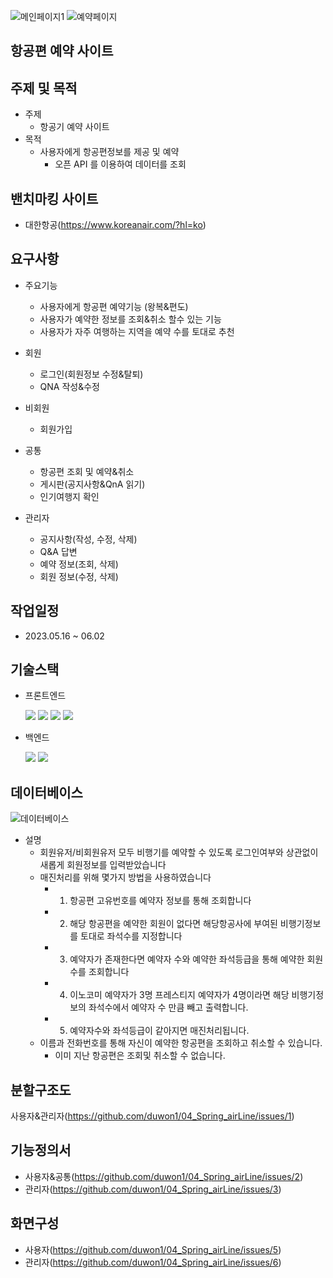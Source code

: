 ![메인페이지1](https://github.com/duwon1/04_Spring_airLine/assets/139448976/a2e13f27-d170-492a-a025-4e9ec443f521)
![예약페이지](https://github.com/duwon1/04_Spring_airLine/assets/139448976/0adfa1aa-ff11-45d9-9afb-c8b8f868e6c2)
## 항공편 예약 사이트
## 주제 및 목적

- 주제
  - 항공기 예약 사이트
- 목적
  - 사용자에게 항공편정보를 제공 및 예약
    - 오픈 API 를 이용하여 데이터를 조회
## 밴치마킹 사이트
- 대한항공(https://www.koreanair.com/?hl=ko)
## 요구사항
- 주요기능
  - 사용자에게 항공편 예약기능 (왕복&편도)
  - 사용자가 예약한 정보를 조회&취소 할수 있는 기능
  - 사용자가 자주 여행하는 지역을 예약 수를 토대로 추천
  
- 회원
  - 로그인(회원정보 수정&탈퇴)
  - QNA 작성&수정 

- 비회원
  - 회원가입
  
- 공통
  - 항공편 조회 및 예약&취소
  - 게시판(공지사항&QnA 읽기)
  - 인기여행지 확인

- 관리자
  - 공지사항(작성, 수정, 삭제)
  - Q&A 답변
  - 예약 정보(조회, 삭제)
  - 회원 정보(수정, 삭제)
## 작업일정
- 2023.05.16 ~ 06.02

## 기술스택
- 프론트엔드

  <img src="https://img.shields.io/badge/html5-E34F26?style=for-the-badge&logo=html5&logoColor=white">
  <img src="https://img.shields.io/badge/css-1572B6?style=for-the-badge&logo=css3&logoColor=white">
  <img src="https://img.shields.io/badge/javascript-F7DF1E?style=for-the-badge&logo=javascript&logoColor=black">
  <img src="https://img.shields.io/badge/jquery-0769AD?style=for-the-badge&logo=jquery&logoColor=white">

- 백엔드
  
  <img src="https://img.shields.io/badge/java-007396?style=for-the-badge&logo=java&logoColor=white">
  <img src="https://img.shields.io/badge/springboot-6DB33F?style=for-the-badge&logo=springboot&logoColor=white">

## 데이터베이스 

  ![데이터베이스](https://github.com/duwon1/04_Spring_airLine/assets/139448976/9f3f4fce-9ba7-4883-8f32-8460da56273a)

  - 설명
    - 회원유저/비회원유저 모두 비행기를 예약할 수 있도록 로그인여부와 상관없이 새롭게 회원정보를 입력받았습니다
    - 매진처리를 위해 몇가지 방법을 사용하였습니다
      - 1. 항공편 고유번호를 예약자 정보를 통해 조회합니다
      - 2. 해당 항공편을 예약한 회원이 없다면 해당항공사에 부여된 비행기정보를 토대로 좌석수를 지정합니다
      - 3. 예약자가 존재한다면 예약자 수와 예약한 좌석등급을 통해 예약한 회원수를 조회합니다
      - 4. 이노코미 예약자가 3명 프레스티지 예약자가 4명이라면 해당 비행기정보의 좌석수에서 예약자 수 만큼 빼고 출력합니다.
      - 5. 예약자수와 좌석등급이 같아지면 매진처리됩니다.
    - 이름과 전화번호를 통해 자신이 예약한 항공편을 조회하고 취소할 수 있습니다.
        - 이미 지난 항공편은 조회및 취소할 수 없습니다.

  

## 분할구조도
  사용자&관리자(https://github.com/duwon1/04_Spring_airLine/issues/1)
## 기능정의서
- 사용자&공통(https://github.com/duwon1/04_Spring_airLine/issues/2)
- 관리자(https://github.com/duwon1/04_Spring_airLine/issues/3)

## 화면구성
  - 사용자(https://github.com/duwon1/04_Spring_airLine/issues/5)
  - 관리자(https://github.com/duwon1/04_Spring_airLine/issues/6)
  

  
  
